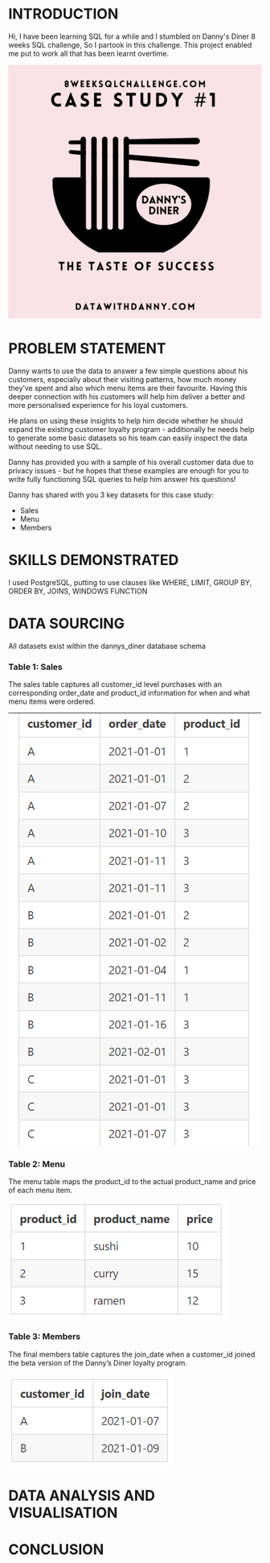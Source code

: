 # INTRODUCTION
Hi, I have been learning SQL for a while and I stumbled on Danny's Diner 8 weeks SQL challenge, So I partook in this challenge. This project enabled me put to work all that has been learnt overtime. 

![](1.png)

# PROBLEM STATEMENT
Danny wants to use the data to answer a few simple questions about his customers, especially about their visiting patterns, how much money they’ve spent and also which menu items are their favourite. Having this deeper connection with his customers will help him deliver a better and more personalised experience for his loyal customers.

He plans on using these insights to help him decide whether he should expand the existing customer loyalty program - additionally he needs help to generate some basic datasets so his team can easily inspect the data without needing to use SQL.

Danny has provided you with a sample of his overall customer data due to privacy issues - but he hopes that these examples are enough for you to write fully functioning SQL queries to help him answer his questions!

Danny has shared with you 3 key datasets for this case study:
- Sales
- Menu
- Members 

# SKILLS DEMONSTRATED
I used PostgreSQL, putting to use clauses like WHERE, LIMIT, GROUP BY, ORDER BY, JOINS, WINDOWS FUNCTION 

# DATA SOURCING
 All datasets exist within the dannys_diner database schema
 
 ### Table 1: Sales
 
 The sales table captures all customer_id level purchases with an corresponding order_date and product_id information for when and what menu items were ordered.
 
![](2.png)
 
 ### Table 2: Menu

The menu table maps the product_id to the actual product_name and price of each menu item.

![](3.png)

### Table 3: Members

The final members table captures the join_date when a customer_id joined the beta version of the Danny’s Diner loyalty program.

![](4.PNG)
 

 








			
# DATA ANALYSIS AND VISUALISATION
# CONCLUSION
